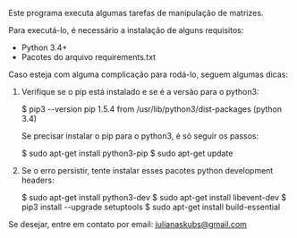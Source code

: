 Este programa executa algumas tarefas de manipulação de matrizes.

Para executá-lo, é necessário a instalação de alguns requisitos:

* Python 3.4+
* Pacotes do arquivo requirements.txt

Caso esteja com alguma complicação para rodá-lo, seguem algumas dicas:

1) Verifique se o pip está instalado e se é a versão para o python3:

    $ pip3 --version
    pip 1.5.4 from /usr/lib/python3/dist-packages (python 3.4)

    Se precisar instalar o pip para o python3, é só seguir os passos:

    $ sudo apt-get install python3-pip
    $ sudo apt-get update


2) Se o erro persistir, tente instalar esses pacotes python development headers:

    $ sudo apt-get install python3-dev
    $ sudo apt-get install libevent-dev
    $ pip3 install --upgrade setuptools
    $ sudo apt-get install build-essential


Se desejar, entre em contato por email: julianaskubs@gmail.com